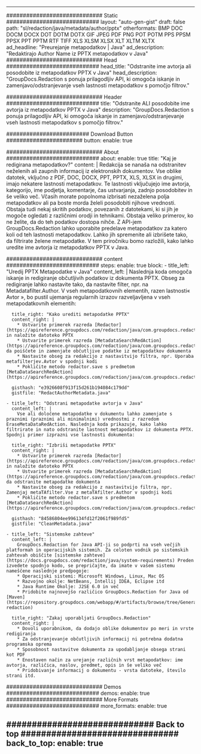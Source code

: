 
---
############################# Static ############################
layout: "auto-gen-gist" 
draft: false
path: "sl/redaction/java/metadata/author/pptx"
otherformats: BMP DOC DOCM DOCX DOT DOTM DOTX GIF JPEG PDF PNG POT POTM PPS PPSM PPSX PPT PPTM RTF TIFF XLS XLSM XLSX XLT XLTM XLTX  
ad_headline: "Preurejanje metapodatkov | Java"
ad_description: "Redaktirajo Author Name iz PPTX metapodatkov v Java"
############################# Head ############################
head_title: "Odstranite ime avtorja ali posodobite iz metapodatkov PPTX v Java"
head_description: "GroupDocs.Redaction s ponuja prilagodljiv API, ki omogoča iskanje in zamenjavo/odstranjevanje vseh lastnosti metapodatkov s pomočjo filtrov."

############################# Header ############################
title: "Odstranite ALI posodobite ime avtorja iz metapodatkov PPTX v Java"
description: "GroupDocs.Redaction s ponuja prilagodljiv API, ki omogoča iskanje in zamenjavo/odstranjevanje vseh lastnosti metapodatkov s pomočjo filtrov."

######################### Download Button #######################
button:
    enable: true

############################# About ############################
about:
    enable: true
    title: "Kaj je redigirana metapodatkov?"
    content: |
        Redakcija se nanaša na odstranitev neželenih ali zaupnih informacij iz elektronskih dokumentov. Vse oblike datotek, vključno z PDF, DOC, DOCX, PPT, PPTX, XLS, XLSX in drugimi, imajo nekatere lastnosti metapodatkov. Te lastnosti vključujejo ime avtorja, kategorijo, ime podjetja, komentarje, čas ustvarjanja, zadnjo posodobitev in še veliko več. Včasih morate popolnoma izbrisati nezaželena polja metapodatkov ali pa boste morda želeli posodobiti njihove vrednosti. Obstaja tudi nekaj skritih podatkov, povezanih z datotekami, ki si jih je mogoče ogledati z različnimi orodji in tehnikami. Obstaja veliko primerov, ko ne želite, da do teh podatkov dostopa nihče. Z API-jem GroupDocs.Redaction lahko uporabite predelave metapodatkov za katero koli od teh lastnosti metapodatkov. Lahko jih spremenite ali izbrišete tako, da filtrirate želene metapodatke. V tem priročniku bomo razložili, kako lahko uredite ime avtorja iz metapodatkov PPTX v Java.

############################# content ############################
steps:
    enable: true
    block:
    - title_left: "Uredij PPTX Metapodatke v Java"
      content_left: |
        Naslednja koda omogoča iskanje in redigiranje občutljivih podatkov iz dokumenta PPTX. Obseg za redigiranje lahko nastavite tako, da nastavite filter, npr. na Metadatafilter.Author. V vseh metapodatkovnih elementih, razen lastnosti« Avtor », bo pustil ujemanja regularnih izrazov razveljavljena v vseh metapodatkovnih elementih: 

      title_right: "Kako urediti metapodatke PPTX"
      content_right: |
        * Ustvarite primerek razreda [Redactor](https://apireference.groupdocs.com/redaction/java/com.groupdocs.redaction/Redactor) in naložite datoteko PPTX
        * Ustvarite primerek razreda [MetadataSearchRedAction](https://apireference.groupdocs.com/redaction/java/com.groupdocs.redaction.redactions/MetadataSearchRedaction), da poiščete in zamenjate občutljive podatke iz metapodatkov dokumenta
        * Nastavite obseg za redakcijo z nastavitvijo filtra, npr. Uporaba metafilterjev.Avtor v spodnji kodi
        * Pokličite metodo redactor.save s predmetom [MetaDataSearchRedAction](https://apireference.groupdocs.com/redaction/java/com.groupdocs.redaction.redactions/MetadataSearchRedaction) 

      gisthash: "e3926608f913f15d261b194084c179dd"
      gistfile: "RedactAuthorMetadata.java"
      
    - title_left: "Odstrani metapodatke avtorja v Java"
      content_left: |
        Vse ali določene metapodatke v dokumentu lahko zamenjate s praznimi (praznimi ali minimalnimi) vrednostmi z razredom EraseMetaDataRedAction. Naslednja koda prikazuje, kako lahko filtrirate in nato odstranite lastnost metapodatkov iz dokumenta PPTX. Spodnji primer izprazni vse lastnosti dokumenta: 
        
      title_right: "Izbriši metapodatke PPTX"
      content_right: |
        * Ustvarite primerek razreda [Redactor](https://apireference.groupdocs.com/redaction/java/com.groupdocs.redaction/Redactor) in naložite datoteko PPTX
        * Ustvarite primerek razreda [MetadataSearchRedAction](https://apireference.groupdocs.com/redaction/java/com.groupdocs.redaction.redactions/MetadataSearchRedaction), da odstranite metapodatke dokumenta
        * Nastavite obseg za redakcijo z nastavitvijo filtra, npr. Zamenjaj metaTAfilter.Vse z metaTAfilter.Author v spodnji kodi
        * Pokličite metodo redactor.save s predmetom [MetaDataSearchRedAction](https://apireference.groupdocs.com/redaction/java/com.groupdocs.redaction.redactions/MetadataSearchRedaction) 
        
      gisthash: "84586804ee996134fd12f2061f989fd5"
      gistfile: "CleanMetadata.java"

    - title_left: "Sistemske zahteve"
      content_left: |
        GroupDocs.Redaction for Java API-ji so podprti na vseh večjih platformah in operacijskih sistemih. Za celoten vodnik po sistemskih zahtevah obiščite [sistemske zahteve](https://docs.groupdocs.com/redaction/java/system-requirements) Preden izvedete spodnjo kodo, se prepričajte, da imate v vašem sistemu nameščene naslednje predpogoje:
        * Operacijski sistemi: Microsoft Windows, Linux, Mac OS
        * Razvojno okolje: NetBeans, Intellij IDEA, Eclipse itd
        * Java Runtime Okolje: J2SE 6.0 in več
        * Pridobite najnovejšo različico GroupDocs.Redaction for Java od [Maven](https://repository.groupdocs.com/webapp/#/artifacts/browse/tree/General/repo/com/groupdocs/groupdocs-redaction)
        
      title_right: "Zakaj uporabljati GroupDocs.Redaction"
      content_right: |
        * Dovoli uporabnikom, da dodajo oblike dokumentov po meri in vrste redigiranja
        * Za odstranjevanje občutljivih informacij ni potrebna dodatna programska oprema
        * Sposobnost nastavitve dokumenta za upodabljanje obsega strani kot PDF
        * Enostaven način za urejanje različnih vrst metapodatkov: ime avtorja, različica, naslov, predmet, opis in še veliko več
        * Pridobivanje informacij o dokumentu - vrsta datoteke, število strani itd.
        

############################# Demos ############################
demos:
    enable: true
############################# More Formats ############################
more_formats:
    enable: true

############################# Back to top ###############################
back_to_top:
    enable: true
---